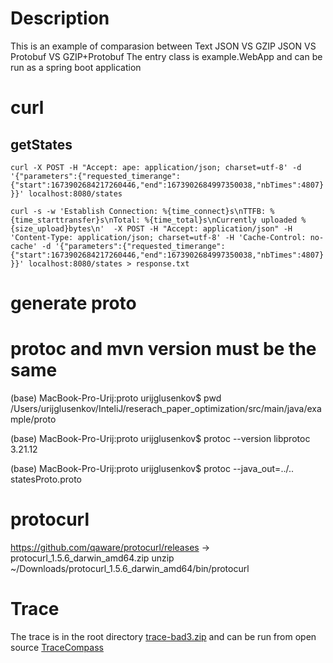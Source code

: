 # Description
This is an example of comparasion between Text JSON VS GZIP JSON VS Protobuf VS GZIP+Protobuf
The entry class is example.WebApp and can be run as a spring boot application


# curl
## getStates
`curl -X POST -H "Accept: ape: application/json; charset=utf-8' -d '{"parameters":{"requested_timerange":{"start":1673902684217260446,"end":1673902684997350038,"nbTimes":4807}}}' localhost:8080/states`

`curl -s -w 'Establish Connection: %{time_connect}s\nTTFB: %{time_starttransfer}s\nTotal: %{time_total}s\nCurrently uploaded %{size_upload}bytes\n'  -X POST -H "Accept: application/json" -H 'Content-Type: application/json; charset=utf-8' -H 'Cache-Control: no-cache' -d '{"parameters":{"requested_timerange":{"start":1673902684217260446,"end":1673902684997350038,"nbTimes":4807}}}' localhost:8080/states > response.txt`

# generate proto
# protoc and mvn version must be the same
(base) MacBook-Pro-Urij:proto urijglusenkov$ pwd
/Users/urijglusenkov/InteliJ/reserach_paper_optimization/src/main/java/example/proto

(base) MacBook-Pro-Urij:proto urijglusenkov$ protoc --version
libprotoc 3.21.12

(base) MacBook-Pro-Urij:proto urijglusenkov$ protoc --java_out=../.. statesProto.proto

# protocurl
https://github.com/qaware/protocurl/releases -> protocurl_1.5.6_darwin_amd64.zip
unzip
~/Downloads/protocurl_1.5.6_darwin_amd64/bin/protocurl

# Trace
The trace is in the root directory [trace-bad3.zip](https://github.com/Arxemond777/protobuf_java_js_jmeter/blob/master/trace-bad3.zip) and can be run from open source [TraceCompass](https://www.eclipse.org/tracecompass/)

